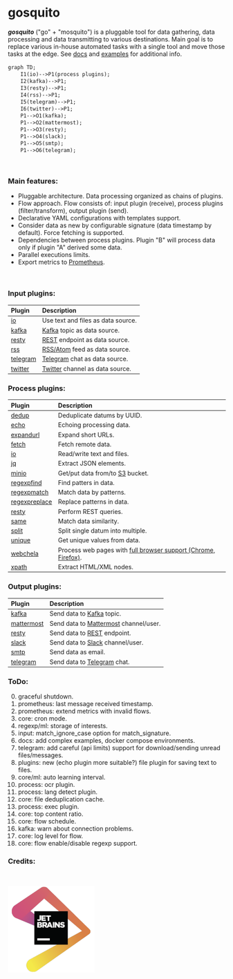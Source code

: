 # gosquito

**_gosquito_** ("go" + "mosquito") is a pluggable tool for data
gathering, data processing and data transmitting to various destinations.
Main goal is to replace various in-house automated tasks with a single tool and move those tasks at the edge. See [docs](docs/README.md) and [examples](https://github.com/livelace/gosquito-public) for additional info.

```mermaid
graph TD;
    I1(io)-->P1(process plugins);
    I2(kafka)-->P1;
    I3(resty)-->P1;
    I4(rss)-->P1;
    I5(telegram)-->P1;
    I6(twitter)-->P1;
    P1-->O1(kafka);
    P1-->O2(mattermost);
    P1-->O3(resty);
    P1-->O4(slack);
    P1-->O5(smtp);
    P1-->O6(telegram);
```

<br>

### Main features:

- Pluggable architecture. Data processing organized as chains of plugins.
- Flow approach. Flow consists of: input plugin (receive), process plugins (filter/transform), output
  plugin (send).
- Declarative YAML configurations with templates support.
- Consider data as new by configurable signature (data timestamp by default). Force fetching is supported.
- Dependencies between process plugins. Plugin "B" will process data only if plugin "A" derived some data.
- Parallel executions limits.
- Export metrics to [Prometheus](https://prometheus.io/).

<br>

### Input plugins:

| Plugin                                     | Description                                                                                    |
| :----------------------------------------- | :--------------------------------------------------------------------------------------------- |
| [io](docs/plugins/input/io.md)             | Use text and files as data source.                                                             |
| [kafka](docs/plugins/input/kafka.md)       | [Kafka](https://kafka.apache.org/) topic as data source.                                       |
| [resty](docs/plugins/input/resty.md)       | [REST](https://en.wikipedia.org/wiki/Representational_state_transfer) endpoint as data source. |
| [rss](docs/plugins/input/rss.md)           | [RSS/Atom](https://en.wikipedia.org/wiki/RSS) feed as data source.                             |
| [telegram](docs/plugins/input/telegram.md) | [Telegram](https://telegram.org/) chat as data source.                                         |
| [twitter](docs/plugins/input/twitter.md)   | [Twitter](https://twitter.com/) channel as data source.                                        |

### Process plugins:

| Plugin                                                 | Description                                                                                            |
| :----------------------------------------------------- | :----------------------------------------------------------------------------------------------------- |
| [dedup](docs/plugins/process/dedup.md)                 | Deduplicate datums by UUID.                                                                            |
| [echo](docs/plugins/process/echo.md)                   | Echoing processing data.                                                                               |
| [expandurl](docs/plugins/process/expandurl.md)         | Expand short URLs.                                                                                     |
| [fetch](docs/plugins/process/fetch.md)                 | Fetch remote data.                                                                                     |
| [io](docs/plugins/process/io.md)                       | Read/write text and files.                                                                             |
| [jq](docs/plugins/process/jq.md)                       | Extract JSON elements.                                                                                 |
| [minio](docs/plugins/process/minio.md)                 | Get/put data from/to [S3](https://en.wikipedia.org/wiki/Amazon_S3) bucket.                             |
| [regexpfind](docs/plugins/process/regexpfind.md)       | Find patters in data.                                                                                  |
| [regexpmatch](docs/plugins/process/regexpmatch.md)     | Match data by patterns.                                                                                |
| [regexpreplace](docs/plugins/process/regexpreplace.md) | Replace patterns in data.                                                                              |
| [resty](docs/plugins/process/resty.md)                 | Perform REST queries.                                                                                  |
| [same](docs/plugins/process/same.md)                   | Match data similarity.                                                                                 |
| [split](docs/plugins/process/split.md)                 | Split single datum into multiple.                                                                      |
| [unique](docs/plugins/process/unique.md)               | Get unique values from data.                                                                           |
| [webchela](docs/plugins/process/webchela.md)           | Process web pages with [full browser support (Chrome, Firefox)](https://github.com/livelace/webchela). |
| [xpath](docs/plugins/process/xpath.md)                 | Extract HTML/XML nodes.                                                                                |

### Output plugins:

| Plugin                                          | Description                                                                                  |
| :---------------------------------------------- | :------------------------------------------------------------------------------------------- |
| [kafka](docs/plugins/output/kafka.md)           | Send data to [Kafka](https://kafka.apache.org/) topic.                                       |
| [mattermost](docs/plugins/output/mattermost.md) | Send data to [Mattermost](https://mattermost.org/) channel/user.                             |
| [resty](docs/plugins/output/resty.md)           | Send data to [REST](https://en.wikipedia.org/wiki/Representational_state_transfer) endpoint. |
| [slack](docs/plugins/output/slack.md)           | Send data to [Slack](https://slack.com) channel/user.                                        |
| [smtp](docs/plugins/output/smtp.md)             | Send data as email.                                                                          |
| [telegram](docs/plugins/output/telegram.md)     | Send data to [Telegram](https://telegram.org) chat.                                          |

### ToDo:

0. graceful shutdown.
1. prometheus: last message received timestamp.
1. prometheus: extend metrics with invalid flows.
2. core: cron mode.
3. regexp/ml: storage of interests.
4. input: match_ignore_case option for match_signature.
5. docs: add complex examples, docker compose environments.
6. telegram: add careful (api limits) support for download/sending unread files/messages.
7. plugins: new (echo plugin more suitable?) file plugin for saving text to files.
8. core/ml: auto learning interval.
9. process: ocr plugin.
10. process: lang detect plugin.
11. core: file deduplication cache.
12. process: exec plugin.
13. core: top content ratio.
14. core: flow schedule.
15. kafka: warn about connection problems.
16. core: log level for flow.
17. core: flow enable/disable regexp support.


### Credits:
<br>

[![main](assets/jetbrains.png)](https://www.jetbrains.com/ides/)
